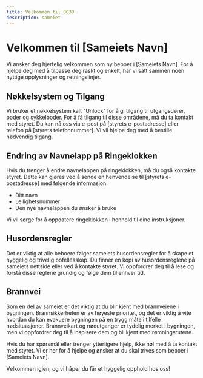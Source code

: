 ```yaml
---
title: Velkommen til BG39
description: sameiet
---
```


# Velkommen til \[Sameiets Navn]

Vi ønsker deg hjertelig velkommen som ny beboer i \[Sameiets Navn]. For å hjelpe deg med å tilpasse deg raskt og enkelt, har vi satt sammen noen nyttige opplysninger og retningslinjer.

## Nøkkelsystem og Tilgang

Vi bruker et nøkkelsystem kalt "Unlock" for å gi tilgang til utgangsdører, boder og sykkelboder. For å få tilgang til disse områdene, må du ta kontakt med styret. Du kan nå oss via e-post på \[styrets e-postadresse] eller telefon på \[styrets telefonnummer]. Vi vil hjelpe deg med å bestille nødvendig tilgang.

## Endring av Navnelapp på Ringeklokken

Hvis du trenger å endre navnelappen på ringeklokken, må du også kontakte styret. Dette kan gjøres ved å sende en henvendelse til \[styrets e-postadresse] med følgende informasjon:

- Ditt navn
- Leilighetsnummer
- Den nye navnelappen du ønsker å bruke

Vi vil sørge for å oppdatere ringeklokken i henhold til dine instruksjoner.

## Husordensregler

Det er viktig at alle beboere følger sameiets husordensregler for å skape et hyggelig og trivelig bofellesskap. Du finner en kopi av husordensreglene på sameiets nettside eller ved å kontakte styret. Vi oppfordrer deg til å lese og forstå disse reglene grundig og følge dem til enhver tid.

## Brannvei

Som en del av sameiet er det viktig at du blir kjent med brannveiene i bygningen. Brannsikkerheten er av høyeste prioritet, og det er viktig å vite hvordan du kan evakuere bygningen på en trygg måte i tilfelle nødsituasjoner. Brannveikart og nødutganger er tydelig merket i bygningen, men vi oppfordrer deg til å inspisere dem og bli kjent med rømningsrutene.

Hvis du har spørsmål eller trenger ytterligere hjelp, ikke nøl med å ta kontakt med styret. Vi er her for å hjelpe og ønsker at du skal trives som beboer i \[Sameiets Navn].

Velkommen igjen, og vi håper du får et hyggelig opphold hos oss!

